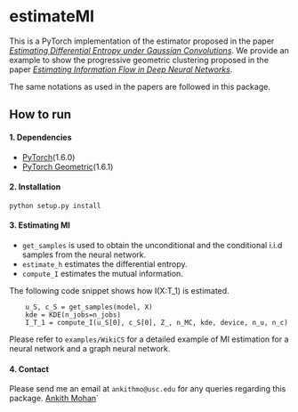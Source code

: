 # estimateMI

This is a PyTorch implementation of the estimator proposed in the paper [*Estimating Differential Entropy under Gaussian Convolutions*](https://arxiv.org/abs/1810.11589). 
We provide an example to show the progressive geometric clustering proposed in the paper [*Estimating Information Flow in Deep Neural Networks*](https://arxiv.org/abs/1810.05728).

The same notations as used in the papers are followed in this package.

## How to run

#### 1. Dependencies
* [PyTorch](http://pytorch.org/)(1.6.0)
* [PyTorch Geometric](https://pytorch-geometric.readthedocs.io/en/latest/index.html)(1.6.1)

#### 2. Installation
`python setup.py install`

#### 3. Estimating MI
* `get_samples` is used to obtain the unconditional and the conditional i.i.d samples from the neural network.
* `estimate_h` estimates the differential entropy.
* `compute_I` estimates the mutual information.

The following code snippet shows how I(X:T_1) is estimated.
```
    u_S, c_S = get_samples(model, X)
    kde = KDE(n_jobs=n_jobs)
    I_T_1 = compute_I(u_S[0], c_S[0], Z_, n_MC, kde, device, n_u, n_c)
```

Please refer to `examples/WikiCS` for a detailed example of MI estimation for a neural network and a graph neural network.

#### 4. Contact
Please send me an email at `ankithmo@usc.edu` for any queries regarding this package.
[Ankith Mohan](mailto:ankithmo@usc.edu?subject=[GitHub]%20estimateMI)`